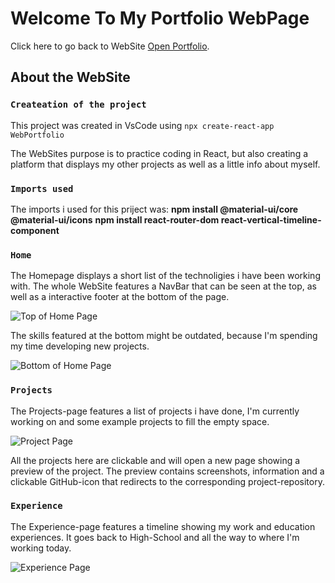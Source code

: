 # Welcome To My Portfolio WebPage

Click here to go back to WebSite [Open Portfolio](http://localhost:3000/).

## About the WebSite


### `Createation of the project`

This project was created in VsCode using `npx create-react-app WebPortfolio`

The WebSites purpose is to practice coding in React, but also creating a platform 
that displays my other projects as well as a little info about myself.

### `Imports used`

The imports i used for this priject was:
**npm install @material-ui/core @material-ui/icons**
**npm install react-router-dom react-vertical-timeline-component**

### `Home`

The Homepage displays a short list of the technoligies i have been working with.
The whole WebSite features a NavBar that can be seen at the top,
as well as a interactive footer at the bottom of the page.

<img src="../Assets/TicTacToeGame.png" title="Top of Home Page">

The skills featured at the bottom might be outdated, because I'm spending my time 
developing new projects.

<img src="C:\Users\gangdnic\Pictures\Project\Portfolio\home2.png" title="Bottom of Home Page">


### `Projects`

The Projects-page features a list of projects i have done, I'm currently working on 
and some example projects to fill the empty space.

<img src="C:\Users\gangdnic\Pictures\Project\Portfolio\projects.png" title="Project Page">

All the projects here are clickable and will open a new page showing a preview of the project. 
The preview contains screenshots, information and a clickable GitHub-icon 
that redirects to the corresponding project-repository.


### `Experience`

The Experience-page features a timeline showing my work and education experiences.
It goes back to High-School and all the way to where I'm working today.

<img src="C:\Users\gangdnic\Pictures\Project\Portfolio\experience.png" title="Experience Page">